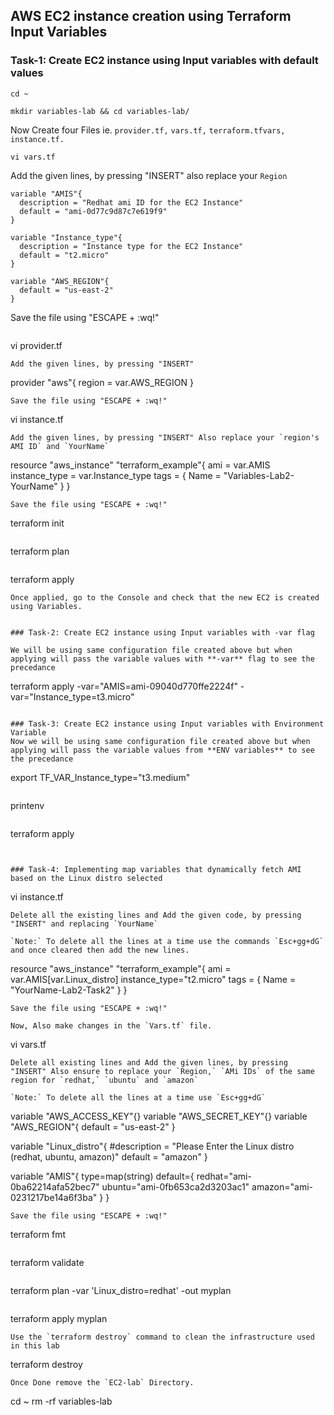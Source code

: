 ## AWS EC2 instance creation using Terraform Input Variables


### Task-1: Create EC2 instance using Input variables with default values
```
cd ~
```
```
mkdir variables-lab && cd variables-lab/
```
Now Create four Files ie. `provider.tf,` `vars.tf,` `terraform.tfvars,` `instance.tf.`
```
vi vars.tf
```
Add the given lines, by pressing "INSERT" also replace your `Region`
```
variable "AMIS"{
  description = "Redhat ami ID for the EC2 Instance"
  default = "ami-0d77c9d87c7e619f9"
}

variable "Instance_type"{
  description = "Instance type for the EC2 Instance"
  default = "t2.micro"
}

variable "AWS_REGION"{
  default = "us-east-2"
}
```
Save the file using "ESCAPE + :wq!"
```
```
vi provider.tf
```
Add the given lines, by pressing "INSERT" 
```
provider "aws"{
  region = var.AWS_REGION
}
```
Save the file using "ESCAPE + :wq!"
```
vi instance.tf
```
Add the given lines, by pressing "INSERT" Also replace your `region's AMI ID` and `YourName`
```
resource "aws_instance" "terraform_example"{
  ami = var.AMIS
  instance_type = var.Instance_type
  tags = {
    Name = "Variables-Lab2-YourName"
  }
}
```
Save the file using "ESCAPE + :wq!"
```
terraform init
```
```
terraform plan
```
```
terraform apply
```
Once applied, go to the Console and check that the new EC2 is created using Variables.


### Task-2: Create EC2 instance using Input variables with -var flag

We will be using same configuration file created above but when applying will pass the variable values with **-var** flag to see the precedance

```
terraform apply -var="AMIS=ami-09040d770ffe2224f" -var="Instance_type=t3.micro"
```

### Task-3: Create EC2 instance using Input variables with Environment Variable
Now we will be using same configuration file created above but when applying will pass the variable values from **ENV variables** to see the precedance

```
export TF_VAR_Instance_type="t3.medium"
```
```
printenv
```
```
terraform apply 
```


### Task-4: Implementing map variables that dynamically fetch AMI based on the Linux distro selected
```
vi instance.tf
```
Delete all the existing lines and Add the given code, by pressing "INSERT" and replacing `YourName`

`Note:` To delete all the lines at a time use the commands `Esc+gg+dG` and once cleared then add the new lines.
```
resource "aws_instance" "terraform_example"{
  ami = var.AMIS[var.Linux_distro]
  instance_type="t2.micro"
  tags = {
    Name = "YourName-Lab2-Task2"
  }
}
```
Save the file using "ESCAPE + :wq!"

Now, Also make changes in the `Vars.tf` file.
```
vi vars.tf
```
Delete all existing lines and Add the given lines, by pressing "INSERT" Also ensure to replace your `Region,` `AMi IDs` of the same region for `redhat,` `ubuntu` and `amazon`

`Note:` To delete all the lines at a time use `Esc+gg+dG`
```
variable "AWS_ACCESS_KEY"{}
variable "AWS_SECRET_KEY"{}
variable "AWS_REGION"{
  default = "us-east-2"
  }

variable "Linux_distro"{
  #description = "Please Enter the Linux distro (redhat, ubuntu, amazon)"
  default = "amazon"
  }

variable "AMIS"{
  type=map(string)
  default={
   redhat="ami-0ba62214afa52bec7"
   ubuntu="ami-0fb653ca2d3203ac1"
   amazon="ami-0231217be14a6f3ba"
  }
}
```
Save the file using "ESCAPE + :wq!"
```
terraform fmt
```
```
terraform validate
```
```
terraform plan -var 'Linux_distro=redhat' -out myplan
```
```
terraform apply myplan
```
Use the `terraform destroy` command to clean the infrastructure used in this lab
```
terraform destroy
```
Once Done remove the `EC2-lab` Directory.
```
cd ~
rm -rf variables-lab

```

